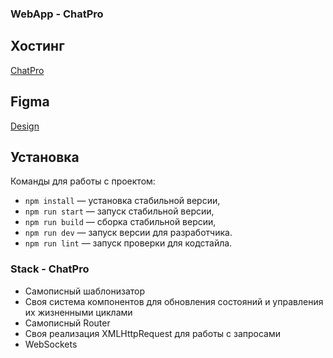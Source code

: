 ### WebApp - ChatPro

## Хостинг
[ChatPro](https://chat-pro-by-lors.netlify.app/)

## Figma
[Design](https://www.figma.com/file/HWMqeeTMv1vgLo1oMr2Kub/Chat_external_link-(Copy)?node-id=0%3A1)

## Установка

Команды для работы с проектом:

- `npm install` — установка стабильной версии,
- `npm run start` — запуск стабильной версии,
- `npm run build` — сборка стабильной версии,
- `npm run dev` — запуск версии для разработчика.
- `npm run lint` — запуск проверки для кодстайла.

### Stack - ChatPro

- Самописный шаблонизатор
- Своя система компонентов для обновления состояний и управления их жизненными циклами
- Самописный Router
- Своя реализация XMLHttpRequest для работы с запросами
- WebSockets

